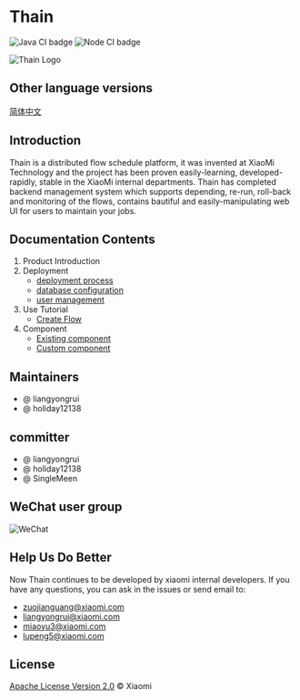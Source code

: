 <!--
 Copyright (c) 2019, Xiaomi, Inc.  All rights reserved.
 This source code is licensed under the Apache License Version 2.0, which
 can be found in the LICENSE file in the root directory of this source tree.
-->
# Thain

![Java CI badge](https://github.com/XiaoMi/Thain/workflows/Java%20CI/badge.svg)
![Node CI badge](https://github.com/XiaoMi/Thain/workflows/Node%20CI/badge.svg)

![Thain Logo](https://raw.githubusercontent.com/XiaoMi/Thain/master/old/docs/images/logo.png)

## Other language versions

[简体中文](./readme_zh.md)

## Introduction

Thain is a distributed flow schedule platform, it was invented at XiaoMi Technology and the project has been proven easily-learning, developed-rapidly, stable in the XiaoMi internal departments.
Thain has completed backend management system which supports depending, re-run, roll-back and monitoring of the flows, contains bautiful and easily-manipulating web UI for users to maintain your jobs.

## Documentation Contents

1. Product Introduction
1. Deployment
    - [deployment process](./old/docs/en/1.部署启动/1.部署流程.md)
    - [database configuration](./old/docs/en/1.部署启动/2.数据库配置.md)
    - [user management](./old/docs/en/1.部署启动/3.用户管理.md)
1. Use Tutorial
    - [Create Flow](./old/docs/en/2.使用教程/创建任务.md)
1. Component
    - [Existing component](./old/docs/en/3.组件说明/1.已有组件.md)
    - [Custom component](./old/docs/en/3.组件说明/2.自定义组件.md)

## Maintainers

- @ liangyongrui
- @ holiday12138

## committer

- @ liangyongrui
- @ holiday12138
- @ SingleMeen

## WeChat user group
![WeChat](http://cdn.cnbj1.fds.api.mi-img.com/thain/WechatIMG.png)

## Help Us Do Better

Now Thain continues to be developed by xiaomi internal developers. If you have any questions, you can ask in the issues or send email to:
    
- zuojianguang@xiaomi.com
- liangyongrui@xiaomi.com
- miaoyu3@xiaomi.com
- lupeng5@xiaomi.com

## License

[Apache License Version 2.0](LICENSE) © Xiaomi
